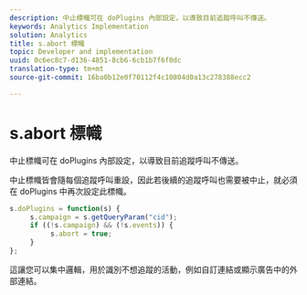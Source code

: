 ```yaml
---
description: 中止標幟可在 doPlugins 內部設定，以導致目前追蹤呼叫不傳送。
keywords: Analytics Implementation
solution: Analytics
title: s.abort 標幟
topic: Developer and implementation
uuid: 0c6ec8c7-d136-4851-8cb6-6cb1b7f6f0dc
translation-type: tm+mt
source-git-commit: 16ba0b12e0f70112f4c10804d0a13c278388ecc2

---
```



# s.abort 標幟

中止標幟可在 doPlugins 內部設定，以導致目前追蹤呼叫不傳送。

中止標幟皆會隨每個追蹤呼叫重設，因此若後續的追蹤呼叫也需要被中止，就必須在 doPlugins 中再次設定此標幟。

```js
s.doPlugins = function(s) { 
     s.campaign = s.getQueryParam("cid"); 
     if ((!s.campaign) && (!s.events)) { 
          s.abort = true; 
     } 
};
```

這讓您可以集中邏輯，用於識別不想追蹤的活動，例如自訂連結或顯示廣告中的外部連結。

